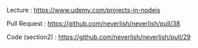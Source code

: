 Lecture : https://www.udemy.com/projects-in-nodejs

Pull Request : https://github.com/neverlish/neverlish/pull/38

Code (section2) : https://github.com/neverlish/neverlish/pull/29


